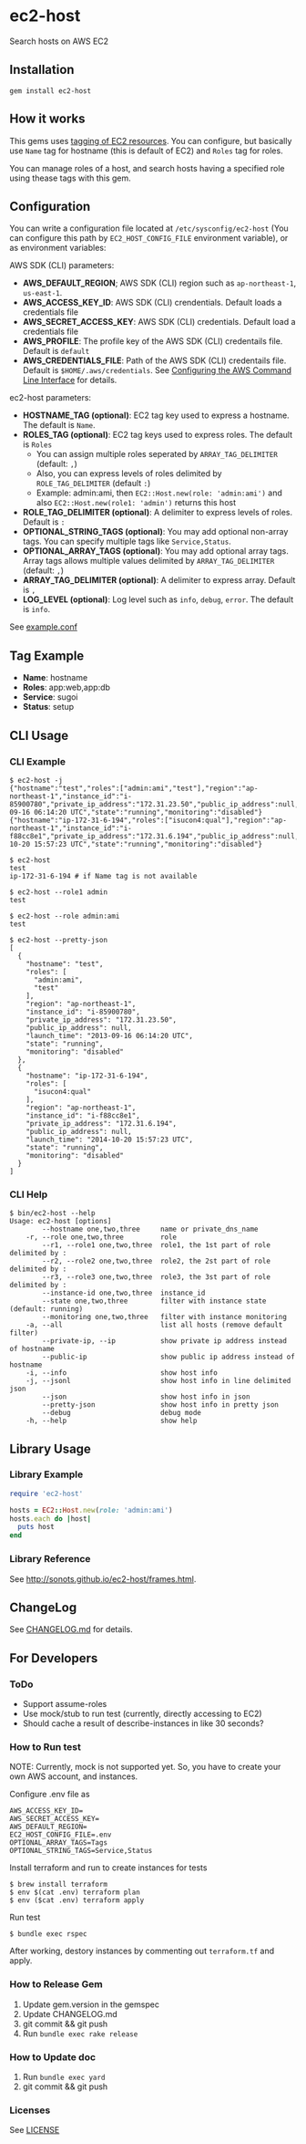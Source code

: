 # ec2-host

Search hosts on AWS EC2

## Installation

```
gem install ec2-host
```

## How it works

This gems uses [tagging of EC2 resources](http://docs.aws.amazon.com/AWSEC2/latest/UserGuide/Using_Tags.html).
You can configure, but basically use `Name` tag for hostname (this is default of EC2) and `Roles` tag for roles.

You can manage roles of a host, and search hosts having a specified role using thease tags with this gem.

## Configuration

You can write a configuration file located at `/etc/sysconfig/ec2-host` (You can configure this path by `EC2_HOST_CONFIG_FILE` environment variable), or as environment variables:

AWS SDK (CLI) parameters:

* **AWS_DEFAULT_REGION**; AWS SDK (CLI) region such as `ap-northeast-1`, `us-east-1`. 
* **AWS_ACCESS_KEY_ID**: AWS SDK (CLI) crendentials. Default loads a credentials file
* **AWS_SECRET_ACCESS_KEY**: AWS SDK (CLI) credentials. Default load a credentials file
* **AWS_PROFILE**: The profile key of the AWS SDK (CLI) credentails file. Default is `default`
* **AWS_CREDENTIALS_FILE**: Path of the AWS SDK (CLI) credentails file. Default is `$HOME/.aws/credentials`. See [Configuring the AWS Command Line Interface](http://docs.aws.amazon.com/cli/latest/userguide/cli-chap-getting-started.html#cli-config-files) for details. 

ec2-host parameters:

* **HOSTNAME_TAG (optional)**: EC2 tag key used to express a hostname. The default is `Name`.
* **ROLES_TAG (optional)**: EC2 tag keys used to express roles. The default is `Roles`
  * You can assign multiple roles seperated by `ARRAY_TAG_DELIMITER` (default: `,`)
  * Also, you can express levels of roles delimited by `ROLE_TAG_DELIMITER` (default `:`)
  * Example: admin:ami, then `EC2::Host.new(role: 'admin:ami')` and also `EC2::Host.new(role1: 'admin')` returns this host
* **ROLE_TAG_DELIMITER (optional)**: A delimiter to express levels of roles. Default is `:`
* **OPTIONAL_STRING_TAGS (optional)**: You may add optional non-array tags. You can specify multiple tags like `Service,Status`. 
* **OPTIONAL_ARRAY_TAGS (optional)**: You may add optional array tags. Array tags allows multiple values delimited by `ARRAY_TAG_DELIMITER` (default: `,`)
* **ARRAY_TAG_DELIMITER (optional)**: A delimiter to express array. Default is `,`
* **LOG_LEVEL (optional)**: Log level such as `info`, `debug`, `error`. The default is `info`. 

See [example.conf](./example/example.conf)

## Tag Example

* **Name**: hostname
* **Roles**: app:web,app:db
* **Service**: sugoi
* **Status**: setup

## CLI Usage

### CLI Example

```
$ ec2-host -j
{"hostname":"test","roles":["admin:ami","test"],"region":"ap-northeast-1","instance_id":"i-85900780","private_ip_address":"172.31.23.50","public_ip_address":null,"launch_time":"2013-09-16 06:14:20 UTC","state":"running","monitoring":"disabled"}
{"hostname":"ip-172-31-6-194","roles":["isucon4:qual"],"region":"ap-northeast-1","instance_id":"i-f88cc8e1","private_ip_address":"172.31.6.194","public_ip_address":null,"launch_time":"2014-10-20 15:57:23 UTC","state":"running","monitoring":"disabled"}
```

```
$ ec2-host
test
ip-172-31-6-194 # if Name tag is not available
```

```
$ ec2-host --role1 admin
test
```

```
$ ec2-host --role admin:ami
test
```

```
$ ec2-host --pretty-json
[
  {
    "hostname": "test",
    "roles": [
      "admin:ami",
      "test"
    ],
    "region": "ap-northeast-1",
    "instance_id": "i-85900780",
    "private_ip_address": "172.31.23.50",
    "public_ip_address": null,
    "launch_time": "2013-09-16 06:14:20 UTC",
    "state": "running",
    "monitoring": "disabled"
  },
  {
    "hostname": "ip-172-31-6-194",
    "roles": [
      "isucon4:qual"
    ],
    "region": "ap-northeast-1",
    "instance_id": "i-f88cc8e1",
    "private_ip_address": "172.31.6.194",
    "public_ip_address": null,
    "launch_time": "2014-10-20 15:57:23 UTC",
    "state": "running",
    "monitoring": "disabled"
  }
]
```

### CLI Help

```
$ bin/ec2-host --help
Usage: ec2-host [options]
        --hostname one,two,three     name or private_dns_name
    -r, --role one,two,three         role
        --r1, --role1 one,two,three  role1, the 1st part of role delimited by :
        --r2, --role2 one,two,three  role2, the 2st part of role delimited by :
        --r3, --role3 one,two,three  role3, the 3st part of role delimited by :
        --instance-id one,two,three  instance_id
        --state one,two,three        filter with instance state (default: running)
        --monitoring one,two,three   filter with instance monitoring
    -a, --all                        list all hosts (remove default filter)
        --private-ip, --ip           show private ip address instead of hostname
        --public-ip                  show public ip address instead of hostname
    -i, --info                       show host info
    -j, --jsonl                      show host info in line delimited json
        --json                       show host info in json
        --pretty-json                show host info in pretty json
        --debug                      debug mode
    -h, --help                       show help
```

## Library Usage

### Library Example

```ruby
require 'ec2-host'

hosts = EC2::Host.new(role: 'admin:ami')
hosts.each do |host|
  puts host
end
```

### Library Reference

See http://sonots.github.io/ec2-host/frames.html.

## ChangeLog

See [CHANGELOG.md](CHANGELOG.md) for details.

## For Developers

### ToDo

* Support assume-roles
* Use mock/stub to run test (currently, directly accessing to EC2)
* Should cache a result of describe-instances in like 30 seconds?

### How to Run test

NOTE: Currently, mock is not supported yet. So, you have to create your own AWS account, and instances.

Configure .env file as

```
AWS_ACCESS_KEY_ID=
AWS_SECRET_ACCESS_KEY=
AWS_DEFAULT_REGION=
EC2_HOST_CONFIG_FILE=.env
OPTIONAL_ARRAY_TAGS=Tags
OPTIONAL_STRING_TAGS=Service,Status
```

Install terraform and run to create instances for tests

```
$ brew install terraform
$ env $(cat .env) terraform plan
$ env ($cat .env) terraform apply
```

Run test

```
$ bundle exec rspec
```

After working, destory instances by commenting out `terraform.tf` and apply.

### How to Release Gem

1. Update gem.version in the gemspec
2. Update CHANGELOG.md
3. git commit && git push
4. Run `bundle exec rake release`

### How to Update doc

1. Run `bundle exec yard`
2. git commit && git push

### Licenses

See [LICENSE](LICENSE)

